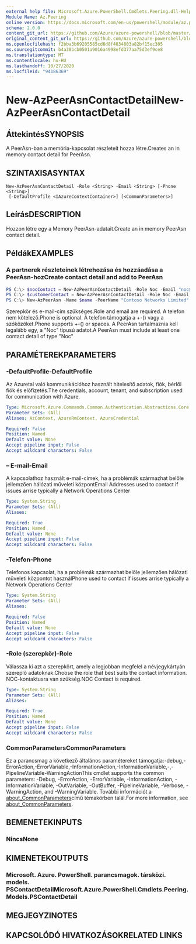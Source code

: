 ```yaml
---
external help file: Microsoft.Azure.PowerShell.Cmdlets.Peering.dll-Help.xml
Module Name: Az.Peering
online version: https://docs.microsoft.com/en-us/powershell/module/az.peering/new-azpeerasncontactdetail
schema: 2.0.0
content_git_url: https://github.com/Azure/azure-powershell/blob/master/src/Peering/Peering/help/New-AzPeerAsnContactDetail.md
original_content_git_url: https://github.com/Azure/azure-powershell/blob/master/src/Peering/Peering/help/New-AzPeerAsnContactDetail.md
ms.openlocfilehash: f2bba3b69205585cd6d8f4834803a82bf15ec305
ms.sourcegitcommit: b4a38bcb0501a9016a4998efd377aa75d3ef9ce8
ms.translationtype: MT
ms.contentlocale: hu-HU
ms.lasthandoff: 10/27/2020
ms.locfileid: "94186369"
---
```

# <span data-ttu-id="a9976-101">New-AzPeerAsnContactDetail</span><span class="sxs-lookup"><span data-stu-id="a9976-101">New-AzPeerAsnContactDetail</span></span>

## <span data-ttu-id="a9976-102">Áttekintés</span><span class="sxs-lookup"><span data-stu-id="a9976-102">SYNOPSIS</span></span>
<span data-ttu-id="a9976-103">A PeerAsn-ban a memória-kapcsolat részleteit hozza létre.</span><span class="sxs-lookup"><span data-stu-id="a9976-103">Creates an in memory contact detail for PeerAsn.</span></span> 

## <span data-ttu-id="a9976-104">SZINTAXISA</span><span class="sxs-lookup"><span data-stu-id="a9976-104">SYNTAX</span></span>

```
New-AzPeerAsnContactDetail -Role <String> -Email <String> [-Phone <String>]
 [-DefaultProfile <IAzureContextContainer>] [<CommonParameters>]
```

## <span data-ttu-id="a9976-105">Leírás</span><span class="sxs-lookup"><span data-stu-id="a9976-105">DESCRIPTION</span></span>
<span data-ttu-id="a9976-106">Hozzon létre egy a Memory PeerAsn-adatait.</span><span class="sxs-lookup"><span data-stu-id="a9976-106">Create an in memory PeerAsn contact detail.</span></span>

## <span data-ttu-id="a9976-107">Példák</span><span class="sxs-lookup"><span data-stu-id="a9976-107">EXAMPLES</span></span>

### <span data-ttu-id="a9976-108">A partnerek részleteinek létrehozása és hozzáadása a PeerAsn-hoz</span><span class="sxs-lookup"><span data-stu-id="a9976-108">Create contact detail and add to PeerAsn</span></span>
```powershell
PS C:\> $nocContact = New-AzPeerAsnContactDetail -Role Noc -Email "noc@contoso.com" -Phone "+1 (887) 888-8088"
PS C:\> $customerContact = New-AzPeerAsnContactDetail -Role Noc -Email "noc@contoso.com" -Phone "+1 (887) 888-8088"
PS C:\> New-AzPeerAsn -Name $name -PeerName "Contoso Networks Limited" -PeerAsn 65000 -ContactDetail $nocContact,$customerContact
```

<span data-ttu-id="a9976-109">Szerepkör és e-mail-cím szükséges.</span><span class="sxs-lookup"><span data-stu-id="a9976-109">Role and email are required.</span></span> <span data-ttu-id="a9976-110">A telefon nem kötelező.</span><span class="sxs-lookup"><span data-stu-id="a9976-110">Phone is optional.</span></span> <span data-ttu-id="a9976-111">A telefon támogatja a +-() vagy a szóközöket.</span><span class="sxs-lookup"><span data-stu-id="a9976-111">Phone supports +-() or spaces.</span></span> <span data-ttu-id="a9976-112">A PeerAsn tartalmaznia kell legalább egy, a "Noc" típusú adatot.</span><span class="sxs-lookup"><span data-stu-id="a9976-112">A PeerAsn must include at least one contact detail of type "Noc"</span></span>

## <span data-ttu-id="a9976-113">PARAMÉTEREK</span><span class="sxs-lookup"><span data-stu-id="a9976-113">PARAMETERS</span></span>

### <span data-ttu-id="a9976-114">-DefaultProfile</span><span class="sxs-lookup"><span data-stu-id="a9976-114">-DefaultProfile</span></span>
<span data-ttu-id="a9976-115">Az Azuretal való kommunikációhoz használt hitelesítő adatok, fiók, bérlői fiók és előfizetés.</span><span class="sxs-lookup"><span data-stu-id="a9976-115">The credentials, account, tenant, and subscription used for communication with Azure.</span></span>

```yaml
Type: Microsoft.Azure.Commands.Common.Authentication.Abstractions.Core.IAzureContextContainer
Parameter Sets: (All)
Aliases: AzContext, AzureRmContext, AzureCredential

Required: False
Position: Named
Default value: None
Accept pipeline input: False
Accept wildcard characters: False
```

### <span data-ttu-id="a9976-116">– E-mail</span><span class="sxs-lookup"><span data-stu-id="a9976-116">-Email</span></span>
<span data-ttu-id="a9976-117">A kapcsolathoz használt e-mail-címek, ha a problémák származhat belőle jellemzően hálózati műveleti központ</span><span class="sxs-lookup"><span data-stu-id="a9976-117">Email Addresses used to contact if issues arrise typically a Network Operations Center</span></span>

```yaml
Type: System.String
Parameter Sets: (All)
Aliases:

Required: True
Position: Named
Default value: None
Accept pipeline input: False
Accept wildcard characters: False
```

### <span data-ttu-id="a9976-118">-Telefon</span><span class="sxs-lookup"><span data-stu-id="a9976-118">-Phone</span></span>
<span data-ttu-id="a9976-119">Telefonos kapcsolat, ha a problémák származhat belőle jellemzően hálózati műveleti központot használ</span><span class="sxs-lookup"><span data-stu-id="a9976-119">Phone used to contact if issues arrise typically a Network Operations Center</span></span>

```yaml
Type: System.String
Parameter Sets: (All)
Aliases:

Required: False
Position: Named
Default value: None
Accept pipeline input: False
Accept wildcard characters: False
```

### <span data-ttu-id="a9976-120">-Role (szerepkör)</span><span class="sxs-lookup"><span data-stu-id="a9976-120">-Role</span></span>
<span data-ttu-id="a9976-121">Válassza ki azt a szerepkört, amely a legjobban megfelel a névjegykártyán szereplő adatoknak.</span><span class="sxs-lookup"><span data-stu-id="a9976-121">Choose the role that best suits the contact information.</span></span>
<span data-ttu-id="a9976-122">NOC-kontaktusra van szükség.</span><span class="sxs-lookup"><span data-stu-id="a9976-122">NOC Contact is required.</span></span>

```yaml
Type: System.String
Parameter Sets: (All)
Aliases:

Required: True
Position: Named
Default value: None
Accept pipeline input: False
Accept wildcard characters: False
```

### <span data-ttu-id="a9976-123">CommonParameters</span><span class="sxs-lookup"><span data-stu-id="a9976-123">CommonParameters</span></span>
<span data-ttu-id="a9976-124">Ez a parancsmag a következő általános paramétereket támogatja:-debug,-ErrorAction,-ErrorVariable,-InformationAction,-InformationVariable,-,-PipelineVariable-WarningAction</span><span class="sxs-lookup"><span data-stu-id="a9976-124">This cmdlet supports the common parameters: -Debug, -ErrorAction, -ErrorVariable, -InformationAction, -InformationVariable, -OutVariable, -OutBuffer, -PipelineVariable, -Verbose, -WarningAction, and -WarningVariable.</span></span> <span data-ttu-id="a9976-125">További információt a [about_CommonParameters](http://go.microsoft.com/fwlink/?LinkID=113216)című témakörben talál.</span><span class="sxs-lookup"><span data-stu-id="a9976-125">For more information, see [about_CommonParameters](http://go.microsoft.com/fwlink/?LinkID=113216).</span></span>

## <span data-ttu-id="a9976-126">BEMENETEK</span><span class="sxs-lookup"><span data-stu-id="a9976-126">INPUTS</span></span>

### <span data-ttu-id="a9976-127">Nincs</span><span class="sxs-lookup"><span data-stu-id="a9976-127">None</span></span>

## <span data-ttu-id="a9976-128">KIMENETEK</span><span class="sxs-lookup"><span data-stu-id="a9976-128">OUTPUTS</span></span>

### <span data-ttu-id="a9976-129">Microsoft. Azure. PowerShell. parancsmagok. társközi. models. PSContactDetail</span><span class="sxs-lookup"><span data-stu-id="a9976-129">Microsoft.Azure.PowerShell.Cmdlets.Peering.Models.PSContactDetail</span></span>

## <span data-ttu-id="a9976-130">MEGJEGYZI</span><span class="sxs-lookup"><span data-stu-id="a9976-130">NOTES</span></span>

## <span data-ttu-id="a9976-131">KAPCSOLÓDÓ HIVATKOZÁSOK</span><span class="sxs-lookup"><span data-stu-id="a9976-131">RELATED LINKS</span></span>
